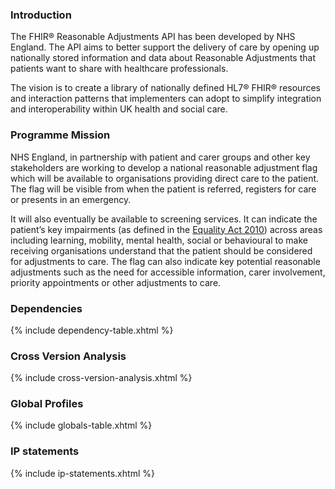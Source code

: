 ### Introduction

The FHIR® Reasonable Adjustments API has been developed by NHS England. The API aims to better support the delivery of care by opening up nationally stored information and data about Reasonable Adjustments that patients want to share with healthcare professionals.

The vision is to create a library of nationally defined HL7® FHIR® resources and interaction patterns that implementers can adopt to simplify integration and interoperability within UK health and social care.

### Programme Mission

NHS England, in partnership with patient and carer groups and other key stakeholders are working to develop a national reasonable adjustment flag which will be available to organisations providing direct care to the patient. The flag will be visible from when the patient is referred, registers for care or presents in an emergency.  

It will also eventually be available to screening services. It can indicate the patient’s key impairments (as defined in the [Equality Act 2010](https://www.gov.uk/guidance/equality-act-2010-guidance)) across areas including learning, mobility, mental health, social or behavioural to make receiving organisations understand that the patient should be considered for adjustments to care. The flag can also indicate key potential reasonable adjustments such as the need for accessible information, carer involvement, priority appointments or other adjustments to care.

### Dependencies

{% include dependency-table.xhtml %}

### Cross Version Analysis

{% include cross-version-analysis.xhtml %}

### Global Profiles

{% include globals-table.xhtml %}

### IP statements

{% include ip-statements.xhtml %}